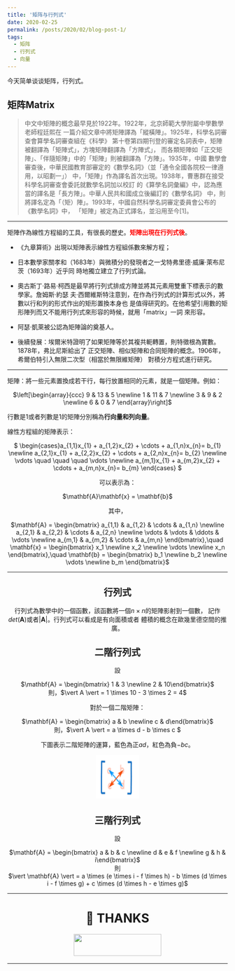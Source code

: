 ```yaml
---
title: '矩阵与行列式'
date: 2020-02-25
permalink: /posts/2020/02/blog-post-1/
tags:
  - 矩阵
  - 行列式
  - 向量
---
```


今天简单谈谈矩阵，行列式。

## 矩阵Matrix

  > 中文中矩陣的概念最早見於1922年。1922年，北京師範大學附屬中學數學老師程廷熙在
    一篇介紹文章中將矩陣譯為「縱橫陣」。1925年，科學名詞審查會算學名詞審查組在《科學》
    第十卷第四期刊登的審定名詞表中，矩陣被翻譯為「矩陣式」，方塊矩陣翻譯為「方陣式」，
    而各類矩陣如「正交矩陣」、「伴隨矩陣」中的「矩陣」則被翻譯為「方陣」。1935年，中國
    數學會審查後，中華民國教育部審定的《數學名詞》（並「通令全國各院校一律遵用，以昭劃一」）
    中，「矩陣」作為譯名首次出現。1938年，曹惠群在接受科學名詞審查會委託就數學名詞加以校訂
    的《算學名詞彙編》中，認為應當的譯名是「長方陣」。中華人民共和國成立後編訂的《數學名詞》
    中，則將譯名定為「（矩）陣」。1993年，中國自然科學名詞審定委員會公布的《數學名詞》中，
    「矩陣」被定為正式譯名，並沿用至今[1]。

---

矩陣作為線性方程組的工具，有很長的歷史。<span style="color:red">**矩陣出現在行列式後**</span>。
  + 《九章算術》出現以矩陣表示線性方程組係數來解方程；

  + 日本數學家關孝和（1683年）與微積分的發現者之一戈特弗里德·威廉·萊布尼茨（1693年）近乎同
    時地獨立建立了行列式論。

  + 奧古斯丁·路易·柯西是最早將行列式排成方陣並將其元素用雙重下標表示的數學家。詹姆斯·約瑟
    夫·西爾維斯特注意到，在作為行列式的計算形式以外，將數以行和列的形式作出的矩形置換本身也
    是值得研究的。在他希望引用數的矩形陣列而又不能用行列式來形容的時候，就用「matrix」一詞
    來形容。

  + 阿瑟·凱萊被公認為矩陣論的奠基人。

  + 後續發展：埃爾米特證明了如果矩陣等於其複共軛轉置，則特徵根為實數。1878年，弗比尼斯給出了
    正交矩陣、相似矩陣和合同矩陣的概念。1906年，希爾伯特引入無限二次型（相當於無限維矩陣）
    對積分方程式進行研究。

---

矩陣：將一些元素置換成若干行，每行放置相同的元素，就是一個矩陣。例如：

<center>
$\left[\begin{array}{ccc} 9 & 13 & 5 \newline 1 & 11 & 7 \newline 3 & 9 & 2 \newline 6 & 0 & 7
 \end{array}\right]$
</center>

行數是1或者列數是1的矩陣分別稱為**行向量和列向量**。

線性方程組的矩陣表示：
<center>
$
\begin{cases}a_{1,1}x_{1} + a_{1,2}x_{2} + \cdots + a_{1,n}x_{n}=  b_{1} \newline
                     a_{2,1}x_{1} + a_{2,2}x_{2} + \cdots + a_{2,n}x_{n}=  b_{2} \newline
                     \vdots \quad \quad \quad \vdots \newline
                     a_{m,1}x_{1} + a_{m,2}x_{2} + \cdots + a_{m,n}x_{n}=  b_{m} 
\end{cases}
$


可以表示為：

<center>
$\mathbf{A}\mathbf{x} = \mathbf{b}$
</center>


其中，

<center>
$\mathbf{A} =
\begin{bmatrix}
a_{1,1} & a_{1,2} & \cdots & a_{1,n} \newline
a_{2,1} & a_{2,2} & \cdots & a_{2,n} \newline
\vdots & \vdots & \ddots & \vdots \newline
a_{m,1} & a_{m,2} & \cdots & a_{m,n}
\end{bmatrix},\quad
\mathbf{x} =
\begin{bmatrix}
x_1 \newline
x_2 \newline
\vdots \newline
x_n
\end{bmatrix},\quad
\mathbf{b} =
\begin{bmatrix}
b_1 \newline
b_2 \newline
\vdots \newline
b_m
\end{bmatrix}$
</center>

---

## 行列式

行列式為數學中的一個函數，該函數將一個$n \times n$的矩陣影射到一個數，
記作$det(\mathbf{A})$或者$\vert \mathbf{A} \vert$。行列式可以看成是有向面積或者
體積的概念在歐幾里德空間的推廣。


## 二階行列式

設
<center>
$\mathbf{A} = \begin{bmatrix} 1 & 3 \newline 2 & 10\end{bmatrix}$
</center>
則，$\vert A \vert = 1 \times 10 - 3 \times 2 = 4$

對於一個二階矩陣：
<center>
$\mathbf{A} = \begin{bmatrix} a & b \newline c & d\end{bmatrix}$
</center>
則，$\vert A \vert = a \times d - b \times c $

下圖表示二階矩陣的運算，藍色為正$ad$，紅色為負$-bc$。

<center>
   <img src="./imags/matrix_2x2.png" width="100" height="100"/>
</center>


## 三階行列式

設
<center>
$\mathbf{A} = \begin{bmatrix} a & b & c \newline d & e & f \newline g & h & i\end{bmatrix}$
</center>
則
<center>
$\vert \mathbf{A} \vert  = a \times (e \times i - f \times h) - b \times (d \times i - f \times g) + c \times (d \times h - e \times g)$
</center>


----

# 👏 THANKS

<center>

<a href="https://www.wikipedia.org/">
   <img src="../teaching/imags/wiki.png" width="200" height="50"/>
</a>
</center>

---
